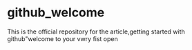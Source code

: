 # github_welcome
This is the official repository for the article,getting started with github"welcome to your vwry fist open
